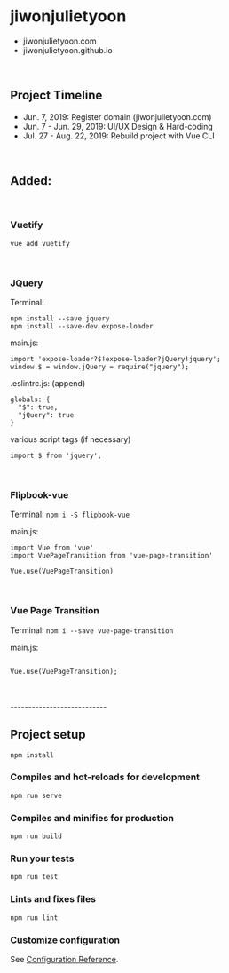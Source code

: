 # jiwonjulietyoon

- jiwonjulietyoon.com
- jiwonjulietyoon.github.io

<br>

## Project Timeline
- Jun. 7, 2019: Register domain (jiwonjulietyoon.com)
- Jun. 7 - Jun. 29, 2019: UI/UX Design & Hard-coding
- Jul. 27 - Aug. 22, 2019: Rebuild project with Vue CLI


<br>


## Added:

<br>

### Vuetify
`vue add vuetify`

<br>

### JQuery
Terminal:
```
npm install --save jquery
npm install --save-dev expose-loader
``` 

main.js:
```
import 'expose-loader?$!expose-loader?jQuery!jquery';
window.$ = window.jQuery = require("jquery");
```

.eslintrc.js: (append)
```
globals: {
  "$": true,
  "jQuery": true
}

```

various script tags (if necessary)
```
import $ from 'jquery';
```

<br>


### Flipbook-vue
Terminal:
`npm i -S flipbook-vue`

main.js:
```
import Vue from 'vue'
import VuePageTransition from 'vue-page-transition'

Vue.use(VuePageTransition)
```

<br>

### Vue Page Transition
Terminal: 
`npm i --save vue-page-transition`

main.js:
```import VuePageTransition from 'vue-page-transition';

Vue.use(VuePageTransition);

```

<br>
<br>
---------------------------

## Project setup
```
npm install
```

### Compiles and hot-reloads for development
```
npm run serve
```

### Compiles and minifies for production
```
npm run build
```

### Run your tests
```
npm run test
```

### Lints and fixes files
```
npm run lint
```

### Customize configuration
See [Configuration Reference](https://cli.vuejs.org/config/).

